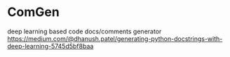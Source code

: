 # ComGen
 deep learning based code docs/comments generator
https://medium.com/@dhanush.patel/generating-python-docstrings-with-deep-learning-5745d5bf8baa
